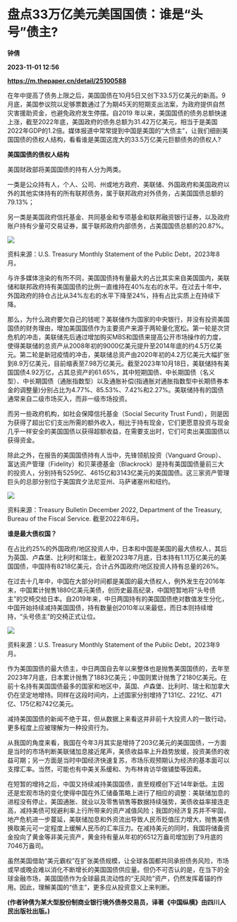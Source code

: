 # 盘点33万亿美元美国国债：谁是“头号”债主?
**钟倩**

**2023-11-01 12:56**

**https://m.thepaper.cn/detail/25100588**

在年中提高了债务上限之后，美国国债在10月5日又创下33.5万亿美元的新高。9月底，美国参议院以足够票数通过了为期45天的短期支出法案，为政府提供自然灾害援助资金，也避免政府发生停摆。自2019 年以来，美国国债的债务总额快速上涨，截至2022年底，美国政府的债务总额为31.42万亿美元，相当于是美国2022年GDP的1.2倍。媒体报道中常常提到中国是美国的“大债主”，让我们细剖美国国债的债权人结构，看看谁是美国这庞大的33.5万亿美元巨额债务的债权人?

**美国国债的债权人结构**

美国财政部将美国国债的持有人分为两类。

一类是公众持有人，个人、公司、州或地方政府、美联储、外国政府和美国政府以外的其他实体持有的所有联邦债务，属于联邦政府对外债务，占美国国债总额的79.13%；

另一类是美国政府信托基金、共同基金和专项基金和联邦融资银行证券，以及政府账户持有少量可交易证券，属于联邦政府内部债务，占美国国债总额的20.87%。

![](https://imagecloud.thepaper.cn/thepaper/image/276/51/602.png)

资料来源：U.S. Treasury Monthly Statement of the Public Debt，2023年8月。

与许多媒体渲染的有所不同，美国国债持有量最大的占比其实来自美国国内，美联储和联邦政府持有美国国债的比例一直维持在40%左右的水平。在过去十年中，外国政府的持仓占比从34%左右的水平下降至24%，持有占比实质上在持续下降。

那么，为什么政府要欠自己的钱呢？美联储作为国家的中央银行，并没有投资美国国债的财务理由，增加美国国债作为主要资产来源于两轮量化宽松。第一轮是次贷危机的冲击，美联储先后通过增加购买MBS和国债来提高公开市场操作的力度，使得美联储的总资产从2008年初的9000亿美元提升至2014年底的约4.5万亿美元。第二轮是新冠疫情的冲击，美联储总资产由2020年初的4.2万亿美元大幅扩张到8.9万亿美元，目前缩表至7.98万亿美元。截至2023年10月18日，美联储持有美国国债4.92万亿，占其总资产的61.65%，其中短期国债、中长期国债（名义型）、中长期国债（通胀指数型）以及通胀补偿(指通胀对通胀指数型中长期债券本金的调整量)分别占比为4.77%、85.53%、7.42%和2.27%。美联储持有的国债通常来自二级市场买入，而非一级市场投资。

而另一些政府机构，如社会保障信托基金（Social Security Trust Fund），则是因为获得了超出它们支出所需的额外收入，相比于持有现金，它们更愿意投资与现金几乎一样安全的美国国债以获得超额收益，在需要支出时，它们可卖出美国国债以获得资金。

除此之外，在报告的美国国债持有人当中，先锋领航投资（Vanguard Group）、富达资产管理（Fidelity）和贝莱德基金（Blackrock）是持有美国国债量前三大的投资人，分别持有5259亿、4615亿和3143亿美元的美国国债。这三家资产管理巨头的总部分别位于美国宾夕法尼亚州、马萨诸塞州和纽约。

![](https://imagecloud.thepaper.cn/thepaper/image/276/51/603.png)

资料来源：Treasury Bulletin December 2022, Department of the Treasury, Bureau of the Fiscal Service. 截至2022年6月。

**谁是最大债权国？**

在占比约25%的外国政府/地区投资人中，日本和中国是美国的最大债权人，其后为英国、卢森堡、比利时和瑞士。截至2023年7月底，日本持有1.11万亿美元的美国国债，中国持有8218亿美元，合计占外国政府/地区投资人持有总量的26%。

在过去十几年中，中国在大部分时间都是美国的最大债权人，例外发生在2016年末，中国累计抛售1880亿美元美债，创历史最高纪录，中国短暂地将“头号债主”的交椅交给日本。自2019年来，中日两国持有的美国国债绝对数值发生分化，中国开始持续减持美国国债，持有数量创2010年以来最低，而日本则持续增持，“头号债主”的交椅正式让位。

![](https://imagecloud.thepaper.cn/thepaper/image/276/51/604.png)

资料来源：U.S. Treasury Monthly Statement of the Public Debt，2023年9月。

 作为美国国债的最大债主，中日两国自去年以来整体也是抛售美国国债的，去年至2023年7月底，日本累计抛售了1883亿美元；中国则累计抛售了2180亿美元。在前十名持有美国国债最多的国家和地区中，英国、卢森堡、比利时、瑞士和加拿大仍在坚定地增持。同样在这段时间内，上述国家分别增持了131亿、221亿、471亿、175亿和742亿美元。

减持美国国债的新闻不绝于耳，但从数据上来看这并非前十大投资人的一致行动，更多程度上应被理解为一种投资行为。

从我国的角度来看，我国在今年3月其实是增持了203亿美元的美国国债，一方面是当时的市场判断美联储加息接近尾声，美债收益率上升趋势放缓，投资美债的收益可期；另一方面是当时中国经济快速复苏，市场乐观预期认为经济的基本面可以支撑汇率。当然，可能也有中美关系缓和、为布林肯访华做铺垫等因素。

在短暂的增持之后，中国又持续减持美国国债，直至规模创下近14年新低。主因还是宏观市场的变化使得中国在外汇储备策略上进行了相应的调整：美联储加息的进程没有停止，美国通胀、就业以及零售销售等数据持续强势，美债收益率接连走高，减持美债可规避利率上行所带来的资产减值风险；我国的经济复苏并不牢固，地产危机进一步蔓延，美联储加息和外资流出导致人民币贬值压力增大，抛售美债换取美元可一定程度上缓解人民币的汇率压力。在减持美元的同时，我国将储备资金投向了黄金等非美元资产，黄金持有量从年初的6512万盎司增加到了9月底的7046万盎司。

虽然美国借助“美元霸权”在扩张美债规模，让全球各国都共同承担债务风险，市场或早或晚会难以消化不断增长的美国国债供应量。但仍不可否认的是，在当下的全球金融市场，美国国债作为全球最具流动性的“无风险”资产，仍然发挥着锚的作用。因此，理解美国的“债主”，更多应从投资意义上来判断。

 **(作者钟倩为某大型股份制商业银行境外债券交易员，译著《中国纵横》由四川人民出版社出版。)**